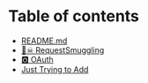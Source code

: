 # Table of contents

* [README.md](README.md)
* [🏴☠ RequestSmuggling](requestsmuggling.md)
* [🅾 OAuth](oauth.md)
* [Just Trying to Add](just-trying-to-add.md)
